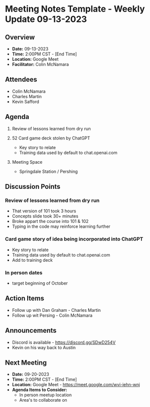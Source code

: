 # Meeting Notes Template - Weekly Update 09-13-2023

## Overview
* **Date:** 09-13-2023
* **Time:** 2:00PM CST - [End Time]
* **Location:** Google Meet
* **Facilitator:** Colin McNamara

## Attendees
* Colin McNamara
* Charles Martin
* Kevin Safford

## Agenda
1. Review of lessons learned from dry run

2. 52 Card game deck stolen by ChatGPT
    * Key story to relate 
    * Training data used by default to chat.openai.com
3. Meeting Space
    * Springdale Station / Pershing

## Discussion Points

### Review of lessons learned from dry run
*  That version of 101 took 3 hours
* Concepts slide took 30+ minutes
* Broke appart the course into 101 & 102
* Typing in the code may reinforce learning further

### Card game story of idea being incorporated into ChatGPT 
* Key story to relate 
* Training data used by default to chat.openai.com
* Add to training deck

### In person dates
* target beginning of October

## Action Items
* Follow up with Dan Graham - Charles Martin
* Follow up wit Persing - Colin McNamara

## Announcements
* Discord is available - https://discord.gg/SDwD254V
* Kevin on his way back to Austin

## Next Meeting
* **Date:** 09-20-2023
* **Time:** 2:00PM CST - [End Time]
* **Location:** Google Meet - https://meet.google.com/wvi-iehn-wnj
* **Agenda Items to Consider:** 
    * In person meetup location
    * Area's to collaborate on

